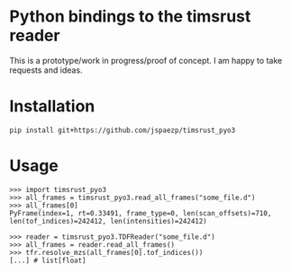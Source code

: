 
# Python bindings to the timsrust reader

This is a prototype/work in progress/proof of concept.
I am happy to take requests and ideas.

# Installation

```
pip install git+https://github.com/jspaezp/timsrust_pyo3
```

# Usage

```
>>> import timsrust_pyo3
>>> all_frames = timsrust_pyo3.read_all_frames("some_file.d")
>>> all_frames[0]
PyFrame(index=1, rt=0.33491, frame_type=0, len(scan_offsets)=710, len(tof_indices)=242412, len(intensities)=242412)

>>> reader = timsrust_pyo3.TDFReader("some_file.d")
>>> all_frames = reader.read_all_frames()
>>> tfr.resolve_mzs(all_frames[0].tof_indices())
[...] # list[float]
```

